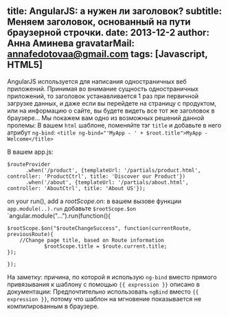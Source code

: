 title: AngularJS: а нужен ли заголовок?
subtitle: Меняем заголовок, основанный на пути браузерной строчки. 
date: 2013-12-2
author: Анна Аминева
gravatarMail: annafedotovaa@gmail.com
tags: [Javascript, HTML5]
---


AngularJS используется для написания одностраничных веб приложений.  Принимая во внимание сущность одностраничных приложений, то заголовок устанавливается 1 раз при первичной загрузке данных, и даже если вы перейдете на страницу с продуктом, или на информацию о сайте, вы будете видеть все тот же заголовок в браузере…
Мы покажем вам одно  из возможных решений данной пролемы:
В вашем `html` шаблоне, поменяйте тэг `title` и добавьте в него атрибут `ng-bind`:
`<title ng-bind="'MyApp - ' + $root.title">MyApp - Welcome</title>`

В вашем app.js:
```
$routeProvider
      .when('/product', {templateUrl: '/partials/product.html',  controller: 'ProductCtrl', title: 'Discover our Product'})
      .when('/about', {templateUrl: '/partials/about.html', controller: 'AboutCtrl', title: 'About US'});
```
on your run(), add a $rootScope.$on:
в вашем вызове функции `app.module(..).run` добавьте  `$rootScope.$on`
`angular.module("...").run(function(){
```
$rootScope.$on("$routeChangeSuccess", function(currentRoute, previousRoute){
    //Change page title, based on Route information
    		$rootScope.title = $route.current.title;
});

});
```

На заметку: причина, по которой я использую `ng-bind` вместо прямого привязывания к шаблону с помощью `{{ expression }}` описано в документации:
Предпочтительно использовать `ngBind` вместо `{{ expression }}`, потому что шаблон на мгновение показывается не компилированным в браузере.
